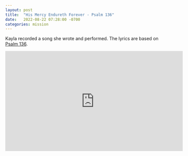 ```yaml
---
layout: post
title:  "His Mercy Endureth Forever - Psalm 136"
date:   2022-08-22 07:28:00 -0700
categories: mission
---
```

Kayla recorded a song she wrote and performed. The lyrics are based on [Psalm 136](https://www.churchofjesuschrist.org/study/scriptures/ot/ps/136?lang=eng).
<iframe width="560" height="315" src="https://www.youtube.com/embed/sg2silWvSXs" title="YouTube video player" frameborder="0" allow="accelerometer; autoplay; clipboard-write; encrypted-media; gyroscope; picture-in-picture" allowfullscreen></iframe>
